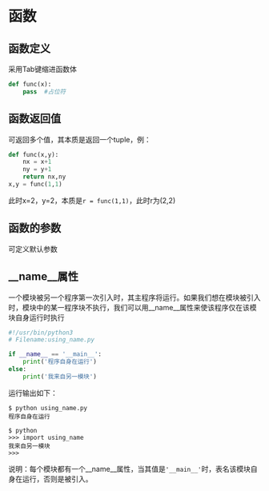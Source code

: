# 函数

## 函数定义

采用Tab键缩进函数体

```python
def func(x):
	pass  #占位符
```



## 函数返回值

可返回多个值，其本质是返回一个tuple，例：

```python
def func(x,y):
    nx = x+1
    ny = y+1
    return nx,ny
x,y = func(1,1)
```

此时x=2，y=2，本质是`r = func(1,1)`，此时r为(2,2)

 

## 函数的参数

可定义默认参数



## \__name__属性

一个模块被另一个程序第一次引入时，其主程序将运行。如果我们想在模块被引入时，模块中的某一程序块不执行，我们可以用\__name__属性来使该程序仅在该模块自身运行时执行

```python
#!/usr/bin/python3
# Filename:using_name.py

if __name__ == '__main__':
    print('程序自身在运行')
else:
    print('我来自另一模块')
```

运行输出如下：

```shell
$ python using_name.py
程序自身在运行

$ python 
>>> import using_name
我来自另一模块
>>>
```

说明：每个模块都有一个\__name__属性，当其值是`'__main__'`时，表名该模块自身在运行，否则是被引入。

